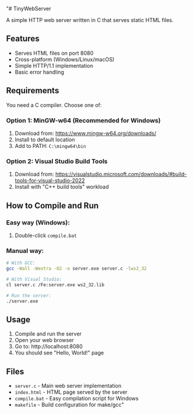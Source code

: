 "# TinyWebServer

A simple HTTP web server written in C that serves static HTML files.

## Features
- Serves HTML files on port 8080
- Cross-platform (Windows/Linux/macOS)
- Simple HTTP/1.1 implementation
- Basic error handling

## Requirements
You need a C compiler. Choose one of:

### Option 1: MinGW-w64 (Recommended for Windows)
1. Download from: https://www.mingw-w64.org/downloads/
2. Install to default location
3. Add to PATH: `C:\mingw64\bin`

### Option 2: Visual Studio Build Tools
1. Download from: https://visualstudio.microsoft.com/downloads/#build-tools-for-visual-studio-2022
2. Install with "C++ build tools" workload

## How to Compile and Run

### Easy way (Windows):
1. Double-click `compile.bat`

### Manual way:
```bash
# With GCC:
gcc -Wall -Wextra -O2 -o server.exe server.c -lws2_32

# With Visual Studio:
cl server.c /Fe:server.exe ws2_32.lib

# Run the server:
./server.exe
```

## Usage
1. Compile and run the server
2. Open your web browser
3. Go to: http://localhost:8080
4. You should see "Hello, World!" page

## Files
- `server.c` - Main web server implementation
- `index.html` - HTML page served by the server
- `compile.bat` - Easy compilation script for Windows
- `makefile` - Build configuration for make/gcc" 
